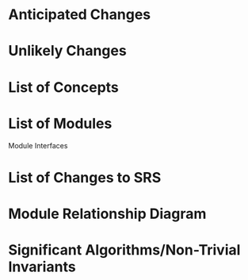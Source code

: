 # Anticipated Changes

# Unlikely Changes

# List of Concepts

# List of Modules


Module Interfaces

# List of Changes to SRS

# Module Relationship Diagram

# Significant Algorithms/Non-Trivial Invariants
